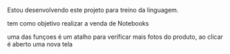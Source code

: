 Estou desenvolvendo este projeto para treino da linguagem.

tem como objetivo realizar a venda de Notebooks

uma das funçoes é um atalho para verificar mais fotos do produto, ao clicar é aberto uma nova tela